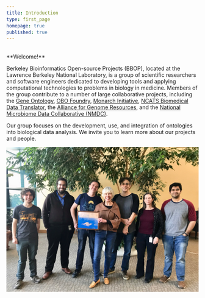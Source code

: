 ```yaml
---
title: Introduction
type: first_page
homepage: true
published: true
---
```


<br/>
**Welcome!**


Berkeley Bioinformatics Open-source Projects (BBOP), located at the Lawrence Berkeley National Laboratory, is a group of scientific researchers and software engineers dedicated to developing tools and applying computational technologies to problems in biology in medicine. Members of the group contribute to a number of large collaborative projects, including the [Gene Ontology](project/gene-ontology), [OBO Foundry](project/obo-foundry), [Monarch Initiative](project/monarch/), [NCATS Biomedical Data Translator](https://ncats.nih.gov/translator), the [Alliance for Genome Resources](project/agr), and the [National Microbiome Data Collaborative (NMDC)](https://microbiomedata.org/).

Our group focuses on the development, use, and integration of ontologies into biological data analysis. We invite you to learn more about our projects and people.

![img](images/BBOP-2019-Jan-30.jpg)
